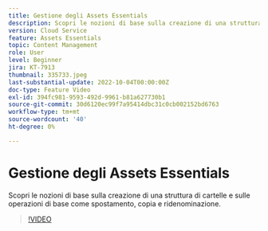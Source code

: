 ```yaml
---
title: Gestione degli Assets Essentials
description: Scopri le nozioni di base sulla creazione di una struttura di cartelle e sulle operazioni di base come spostamento, copia e ridenominazione.
version: Cloud Service
feature: Assets Essentials
topic: Content Management
role: User
level: Beginner
jira: KT-7913
thumbnail: 335733.jpeg
last-substantial-update: 2022-10-04T00:00:00Z
doc-type: Feature Video
exl-id: 394fc981-9593-492d-9961-b81a627730b1
source-git-commit: 30d6120ec99f7a95414dbc31c0cb002152bd6763
workflow-type: tm+mt
source-wordcount: '40'
ht-degree: 0%

---
```


# Gestione degli Assets Essentials

Scopri le nozioni di base sulla creazione di una struttura di cartelle e sulle operazioni di base come spostamento, copia e ridenominazione.

>[!VIDEO](https://video.tv.adobe.com/v/335733?quality=12&learn=on)

